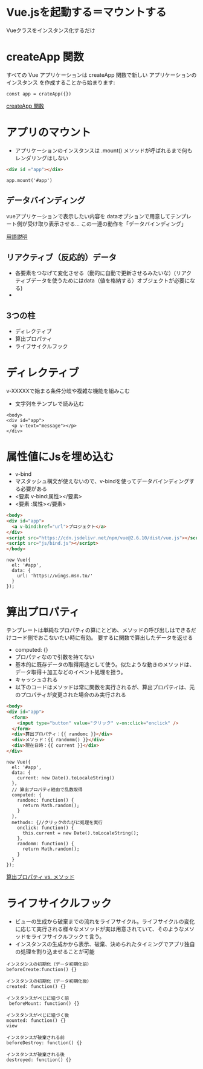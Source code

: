 # Vue.jsを起動する＝マウントする
Vueクラスをインスタンス化するだけ

# createApp 関数
すべての Vue アプリケーションは createApp 関数で新しい アプリケーションのインスタンス を作成することから始まります:
```
const app = crateApp({})

```
[createApp 関数](https://ja.vuejs.org/api/application.html#createapp)

# アプリのマウント
- アプリケーションのインスタンスは .mount() メソッドが呼ばれるまで何もレンダリングはしない
```HTML
<div id ="app"></div>
```
```Js
app.mount('#app')
```

## データバインディング
vueアプリケーションで表示したい内容を
dataオプションで用意してテンプレート側が受け取り表示させる...
この一連の動作を「データバインディング」

[用語説明](https://qiita.com/cocco0141/items/096f2428a5837218db13#data%E3%82%AA%E3%83%97%E3%82%B7%E3%83%A7%E3%83%B3%E3%81%A8%E3%82%AA%E3%83%96%E3%82%B8%E3%82%A7%E3%82%AF%E3%83%88)

## リアクティブ（反応的）データ
- 各要素をつなげて変化させる（動的に自動で更新させるみたいな）(リアクティブデータを使うためにはdata（値を格納する）オブジェクトが必要になる)
- 
## 3つの柱
- ディレクティブ
- 算出プロパティ
- ライフサイクルフック

# ディレクティブ
v-XXXXXで始まる条件分岐や複雑な機能を組みこむ

- 文字列をテンプレで読み込む
```
<body>
<div id="app">
  <p v-text="message"></p>
</div>

```

# 属性値にJsを埋め込む
- v-bind
- マスタッシュ構文が使えないので、v-bindを使ってデータバインディングする必要がある
- <要素 v-bind:属性></要素>
- <要素 :属性></要素>
```HTML
<body>
<div id="app">
  <a v-bind:href="url">プロジェクト</a>
</div>
<script src="https://cdn.jsdelivr.net/npm/vue@2.6.10/dist/vue.js"></script>
<script src="js/bind.js"></script>
</body>
```
```Js
new Vue({
  el: '#app',
  data: {
    url: 'https://wings.msn.to/'
  }
});
```

# 算出プロパティ
テンプレートは単純なプロパティの算にとどめ、メソッドの呼び出しはできるだけコード側でおこないたい時に有効。
要するに関数で算出したデータを返せる
- computed: {}
- プロパティなので引数を持てない
- 基本的に既存データの取得用途として使う。似たような動きのメソッドは、データ取得＋加工などのイベント処理を担う。
- キャッシュされる
- 以下のコードはメソッドは常に関数を実行されるが、算出プロパティは、元のプロパティが変更された場合のみ実行される
```HTMl
<body>
<div id="app">
  <form>
    <input type="button" value="クリック" v-on:click="onclick" />
  </form>
  <div>算出プロパティ：{{ randomc }}</div>
  <div>メソッド：{{ randomm() }}</div>
  <div>現在日時：{{ current }}</div>
</div>

```

```Js
new Vue({
  el: '#app',
  data: {
    current: new Date().toLocaleString()
  },
  // 算出プロパティ経由で乱数取得
  computed: {
    randomc: function() {
      return Math.random();
    }
  },
  methods: {//クリックのたびに処理を実行
    onclick: function() {
      this.current = new Date().toLocaleString();
    },
    randomm: function() {
      return Math.random();
    }
  }
});
```
[算出プロパティ vs. メソッド](https://ja.vuejs.org/guide/essentials/computed.html#computed-caching-vs-methods)

# ライフサイクルフック
- ビューの生成から破棄までの流れをライフサイクル。ライフサイクルの変化に応じて実行される様々なメソッドが実は用意されていて、そのようなメソッドをライフサイクルフックｔ言う。
- インスタンスの生成かから表示、破棄、決められたタイミングでアプリ独自の処理を割り込ませることが可能
```Js
インスタンスの初期化（データ初期化前）
beforeCreate:function() {}

インスタンスの初期化（データ初期化後）
created: function() {}

インスタンスがペじに紐づく前
 beforeMount: function() {}

インスタンスがペじに紐づく後
mounted: function() {}
view

インスタンスが破棄される前
beforeDestroy: function() {}

インスタンスが破棄される後
destroyed: function() {}

```
